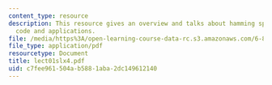 ```yaml
---
content_type: resource
description: This resource gives an overview and talks about hamming space, distance,
  code and applications.
file: /media/https%3A/open-learning-course-data-rc.s3.amazonaws.com/6-895-essential-coding-theory-fall-2004/c7fee961504ab5881aba2dc149612140_lect01slx4.pdf
file_type: application/pdf
resourcetype: Document
title: lect01slx4.pdf
uid: c7fee961-504a-b588-1aba-2dc149612140
---
```

